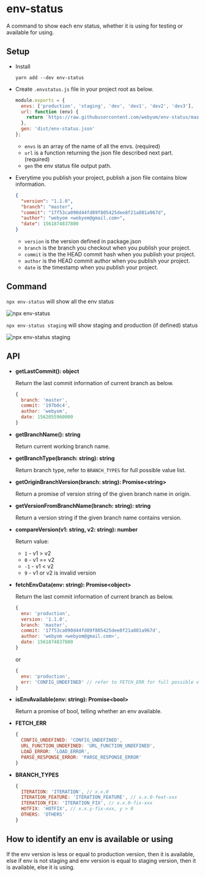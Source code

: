 # env-status
A command to show each env status, whether it is using for testing or available for using.

## Setup

- Install

  `yarn add --dev env-status`

- Create `.envstatus.js` file in your project root as below.

  ```javascript
  module.exports = {
    envs: ['production', 'staging', 'dev', 'dev1', 'dev2', 'dev3'],
    url: function (env) {
      return `https://raw.githubusercontent.com/webyom/env-status/master/envs/${env}.json`;
    },
    gen: 'dist/env-status.json'
  };
  ```

  - `envs` is an array of the name of all the envs. (required)
  - `url` is a function returning the json file described next part. (required)
  - `gen` the env status file output path.

- Everytime you publish your project, publish a json file contains blow information.

  ```json
  {
    "version": "1.1.0",
    "branch": "master",
    "commit": "17f53ca090d44fd89f805425dee8f21a801a967d",
    "author": "webyom <webyom@gmail.com>",
    "date": 1561874837800
  }
  ```

  - `version` is the version defined in package.json
  - `branch` is the branch you checkout when you publish your project.
  - `commit` is the the HEAD commit hash when you publish your project.
  - `author` is the HEAD commit author when you publish your project.
  - `date` is the timestamp when you publish your project.

## Command

`npx env-status` will show all the env status

![npx env-status](https://raw.githubusercontent.com/webyom/env-status/master/img/result-1.png)

`npx env-status staging` will show staging and production (if defined) status

![npx env-status staging](https://raw.githubusercontent.com/webyom/env-status/master/img/result-2.png)

## API

- **getLastCommit(): object**

  Return the last commit information of current branch as below.
  ```javascript
  {
    branch: 'master',
    commit: '197b0c4',
    author: 'webyom',
    date: 1562055960000
  }
  ```

- **getBranchName(): string**

  Return current working branch name.

- **getBranchType(branch: string): string**

  Return branch type, refer to `BRANCH_TYPES` for full possible value list.

- **getOriginBranchVersion(branch: string): Promise\<string\>**

  Return a promise of version string of the given branch name in origin.

- **getVersionFromBranchName(branch: string): string**

  Return a version string if the given branch name contains version.

- **compareVersion(v1: string, v2: string): number**

  Return value:
  - `1` - v1 > v2
  - `0` - v1 == v2
  - `-1` - v1 < v2
  - `9` - v1 or v2 is invalid version

- **fetchEnvData(env: string): Promise\<object\>**

  Return the last commit information of current branch as below.
  ```javascript
  {
    env: 'production',
    version: '1.1.0',
    branch: 'master',
    commit: '17f53ca090d44fd89f805425dee8f21a801a967d',
    author: 'webyom <webyom@gmail.com>',
    date: 1561874837800
  }
  ```
  or
  ```javascript
  {
    env: 'production',
    err: 'CONFIG_UNDEFINED' // refer to FETCH_ERR for full possible value list
  }
  ```

- **isEnvAvailable(env: string): Promise\<bool\>**

  Return a promise of bool, telling whether an env available.

- **FETCH_ERR**
  ```javascript
  {
    CONFIG_UNDEFINED: 'CONFIG_UNDEFINED',
    URL_FUNCTION_UNDEFINED: 'URL_FUNCTION_UNDEFINED',
    LOAD_ERROR: 'LOAD_ERROR',
    PARSE_RESPONSE_ERROR: 'PARSE_RESPONSE_ERROR'
  }
  ```

- **BRANCH_TYPES**
  ```javascript
  {
    ITERATION: 'ITERATION', // x.x.0
    ITERATION_FEATURE: 'ITERATION_FEATURE', // x.x.0-feat-xxx
    ITERATION_FIX: 'ITERATION_FIX', // x.x.0-fix-xxx
    HOTFIX: 'HOTFIX', // x.x.y-fix-xxx, y > 0
    OTHERS: 'OTHERS'
  }
  ```

## How to identify an env is available or using

If the env version is less or equal to production version, then it is available, else if env is not staging and env version is equal to staging version, then it is available, else it is using.

